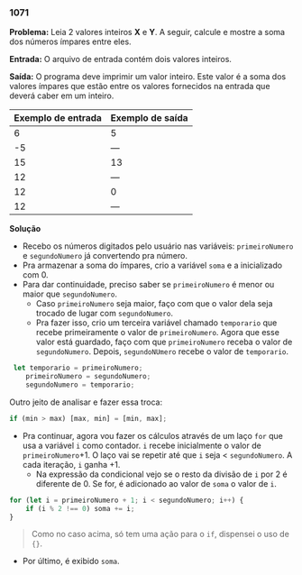 ### 1071

**Problema:** Leia 2 valores inteiros **X** e **Y**. A seguir, calcule e mostre a soma dos números ímpares entre eles.

**Entrada:** O arquivo  de entrada contém dois valores inteiros.

**Saída:** O programa deve imprimir um valor inteiro. Este valor é a soma dos valores ímpares que estão entre os valores fornecidos na entrada que deverá caber em um inteiro.

| Exemplo de entrada | Exemplo de saída |
| --- | --- |
| 6 | 5 |
| -5 | — |
| 15 | 13 |
| 12 | — |
| 12 | 0 |
| 12 | — |

**Solução**

- Recebo os números digitados pelo usuário nas variáveis: `primeiroNumero` e `segundoNumero` já convertendo pra número.
- Pra armazenar a soma do ímpares, crio a variável `soma` e a inicializado com 0.
- Para dar continuidade, preciso saber se `primeiroNumero` é menor ou maior que `segundoNumero`.
    - Caso `primeiroNumero` seja maior, faço com que o valor dela seja trocado de lugar com `segundoNumero`.
    - Pra fazer isso, crio um terceira variável chamado `temporario` que recebe primeiramente o valor de `primeiroNumero`. Agora que esse valor está guardado, faço com que `primeiroNumero` receba o valor de `segundoNumero`. Depois, `segundoNUmero` recebe o valor de `temporario`.

```jsx
 let temporario = primeiroNumero;
    primeiroNumero = segundoNumero;
    segundoNumero = temporario;
```

Outro jeito de analisar e fazer essa troca:

```jsx
if (min > max) [max, min] = [min, max];
```

- Pra continuar, agora vou fazer os cálculos através de um laço `for` que usa a variável `i` como contador. `i` recebe inicialmente o valor de `primeiroNumero`+1. O laço vai se repetir até que `i` seja < `segundoNumero`. A cada iteração, `i` ganha +1.
    - Na expressão da condicional vejo se o resto da divisão de `i` por 2 é diferente de 0. Se for, é adicionado ao valor de `soma` o valor de  `i`.

```jsx
for (let i = primeiroNumero + 1; i < segundoNumero; i++) {
    if (i % 2 !== 0) soma += i;
}
```

> Como no caso acima, só tem uma ação para o `if`, dispensei o uso de `{}`.

- Por último, é exibido `soma`.